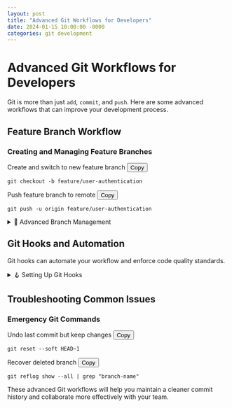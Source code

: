 ```yaml
---
layout: post
title: "Advanced Git Workflows for Developers"
date: 2024-01-15 10:00:00 -0000
categories: git development
---
```


# Advanced Git Workflows for Developers

Git is more than just `add`, `commit`, and `push`. Here are some advanced workflows that can improve your development process.

## Feature Branch Workflow

<div class="command-section">
  <h3>Creating and Managing Feature Branches</h3>
  
  <div class="bash-command">
    <div class="command-header">
      <span class="command-title">Create and switch to new feature branch</span>
      <button class="copy-btn" onclick="copyCommand(this)" data-command="git checkout -b feature/user-authentication">Copy</button>
    </div>
    <pre><code class="language-bash">git checkout -b feature/user-authentication</code></pre>
  </div>

  <div class="bash-command">
    <div class="command-header">
      <span class="command-title">Push feature branch to remote</span>
      <button class="copy-btn" onclick="copyCommand(this)" data-command="git push -u origin feature/user-authentication">Copy</button>
    </div>
    <pre><code class="language-bash">git push -u origin feature/user-authentication</code></pre>
  </div>
</div>

<details class="expandable-section">
  <summary>🔄 Advanced Branch Management</summary>
  
  <div class="bash-command">
    <div class="command-header">
      <span class="command-title">Interactive rebase to clean up commits</span>
      <button class="copy-btn" onclick="copyCommand(this)" data-command="git rebase -i HEAD~3">Copy</button>
    </div>
    <pre><code class="language-bash">git rebase -i HEAD~3</code></pre>
  </div>

  <div class="bash-command">
    <div class="command-header">
      <span class="command-title">Squash last 3 commits into one</span>
      <button class="copy-btn" onclick="copyCommand(this)" data-command="git reset --soft HEAD~3 && git commit -m 'Implement user authentication feature'">Copy</button>
    </div>
    <pre><code class="language-bash">git reset --soft HEAD~3 && git commit -m "Implement user authentication feature"</code></pre>
  </div>

  <div class="bash-command">
    <div class="command-header">
      <span class="command-title">Cherry-pick specific commit to current branch</span>
      <button class="copy-btn" onclick="copyCommand(this)" data-command="git cherry-pick abc123">Copy</button>
    </div>
    <pre><code class="language-bash">git cherry-pick abc123</code></pre>
  </div>
</details>

## Git Hooks and Automation

Git hooks can automate your workflow and enforce code quality standards.

<details class="expandable-section">
  <summary>🪝 Setting Up Git Hooks</summary>
  
  <div class="bash-command">
    <div class="command-header">
      <span class="command-title">Create pre-commit hook for linting</span>
      <button class="copy-btn" onclick="copyCommand(this)" data-command="echo '#!/bin/sh\nnpm run lint' > .git/hooks/pre-commit && chmod +x .git/hooks/pre-commit">Copy</button>
    </div>
    <pre><code class="language-bash">echo '#!/bin/sh
npm run lint' > .git/hooks/pre-commit && chmod +x .git/hooks/pre-commit</code></pre>
  </div>

  <div class="bash-command">
    <div class="command-header">
      <span class="command-title">Create commit-msg hook for conventional commits</span>
      <button class="copy-btn" onclick="copyCommand(this)" data-command="echo '#!/bin/sh\ncommit_regex='^(feat|fix|docs|style|refactor|test|chore)(\(.+\))?: .+'\nif ! grep -qE \"$commit_regex\" \"$1\"; then\n    echo \"Invalid commit message format\"\n    exit 1\nfi' > .git/hooks/commit-msg && chmod +x .git/hooks/commit-msg">Copy</button>
    </div>
    <pre><code class="language-bash">echo '#!/bin/sh
commit_regex="^(feat|fix|docs|style|refactor|test|chore)(\(.+\))?: .+"
if ! grep -qE "$commit_regex" "$1"; then
    echo "Invalid commit message format"
    exit 1
fi' > .git/hooks/commit-msg && chmod +x .git/hooks/commit-msg</code></pre>
  </div>
</details>

## Troubleshooting Common Issues

<div class="command-section highlighted">
  <h3>Emergency Git Commands</h3>
  
  <div class="bash-command">
    <div class="command-header">
      <span class="command-title">Undo last commit but keep changes</span>
      <button class="copy-btn" onclick="copyCommand(this)" data-command="git reset --soft HEAD~1">Copy</button>
    </div>
    <pre><code class="language-bash">git reset --soft HEAD~1</code></pre>
  </div>

  <div class="bash-command">
    <div class="command-header">
      <span class="command-title">Recover deleted branch</span>
      <button class="copy-btn" onclick="copyCommand(this)" data-command="git reflog show --all | grep 'branch-name'">Copy</button>
    </div>
    <pre><code class="language-bash">git reflog show --all | grep "branch-name"</code></pre>
  </div>
</div>

These advanced Git workflows will help you maintain a cleaner commit history and collaborate more effectively with your team.
